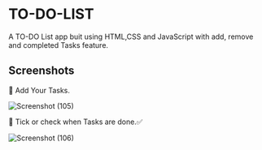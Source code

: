 # TO-DO-LIST
A TO-DO List app buit using HTML,CSS and JavaScript with add, remove and completed Tasks feature.

## Screenshots 
 🔸 Add Your Tasks.


![Screenshot (105)](https://github.com/harshhgithub/TO-DO-LIST/assets/133668600/6f832da4-f0b1-490e-8aba-b660cc59ae12)

 🔸 Tick or check when Tasks are done.✅ 

![Screenshot (106)](https://github.com/harshhgithub/TO-DO-LIST/assets/133668600/ab07c673-b019-4661-9303-7188178a0f51)
